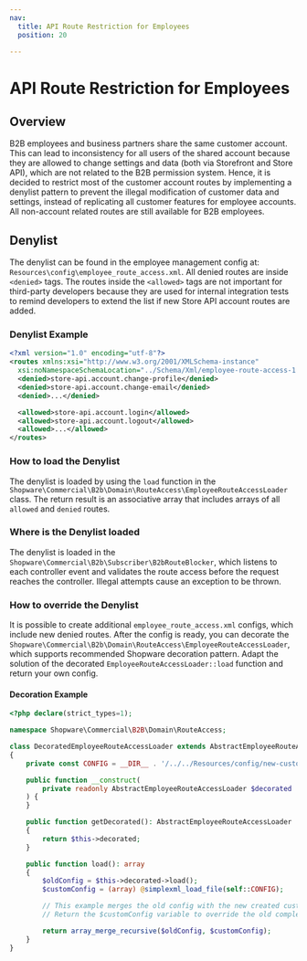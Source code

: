 ```yaml
---
nav:
  title: API Route Restriction for Employees
  position: 20

---
```


# API Route Restriction for Employees

## Overview

B2B employees and business partners share the same customer account. This can lead to inconsistency for all users of the shared account because they are allowed to change settings and data (both via Storefront and Store API), which are not related to the B2B permission system. Hence, it is decided to restrict most of the customer account routes by implementing a denylist pattern to prevent the illegal modification of customer data and settings, instead of replicating all customer features for employee accounts. All non-account related routes are still available for B2B employees.

## Denylist

The denylist can be found in the employee management config at: `Resources\config\employee_route_access.xml`. All denied routes are inside `<denied>` tags. The routes inside the `<allowed>` tags are not important for third-party developers because they are used for internal integration tests to remind developers to extend the list if new Store API account routes are added.

### Denylist Example

```xml
<?xml version="1.0" encoding="utf-8"?>
<routes xmlns:xsi="http://www.w3.org/2001/XMLSchema-instance"
  xsi:noNamespaceSchemaLocation="../Schema/Xml/employee-route-access-1.0.xsd">
  <denied>store-api.account.change-profile</denied>
  <denied>store-api.account.change-email</denied>
  <denied>...</denied>

  <allowed>store-api.account.login</allowed>
  <allowed>store-api.account.logout</allowed>
  <allowed>...</allowed>
</routes>
```

### How to load the Denylist

The denylist is loaded by using the `load` function in the `Shopware\Commercial\B2b\Domain\RouteAccess\EmployeeRouteAccessLoader` class. The return result is an associative array that includes arrays of all `allowed` and `denied` routes.

### Where is the Denylist loaded

The denylist is loaded in the `Shopware\Commercial\B2b\Subscriber\B2bRouteBlocker`, which listens to each controller event and validates the route access before the request reaches the controller. Illegal attempts cause an exception to be thrown.

### How to override the Denylist

It is possible to create additional `employee_route_access.xml` configs, which include new denied routes. After the config is ready, you can decorate the `Shopware\Commercial\B2b\Domain\RouteAccess\EmployeeRouteAccessLoader`, which supports recommended Shopware decoration pattern. Adapt the solution of the decorated `EmployeeRouteAccessLoader::load` function and return your own config.

#### Decoration Example

```php
<?php declare(strict_types=1);

namespace Shopware\Commercial\B2B\Domain\RouteAccess;

class DecoratedEmployeeRouteAccessLoader extends AbstractEmployeeRouteAccessLoader
{
    private const CONFIG = __DIR__ . '/../../Resources/config/new-custom-employee_route_access.xml';

    public function __construct(
        private readonly AbstractEmployeeRouteAccessLoader $decorated
    ) {
    }

    public function getDecorated(): AbstractEmployeeRouteAccessLoader
    {
        return $this->decorated;
    }

    public function load(): array
    {
        $oldConfig = $this->decorated->load();
        $customConfig = (array) @simplexml_load_file(self::CONFIG);

        // This example merges the old config with the new created custom config.
        // Return the $customConfig variable to override the old completely

        return array_merge_recursive($oldConfig, $customConfig);
    }
}
```
